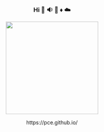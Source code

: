 <h3 align="center"> Hi 👋 🔉 🐍 ♦️ ☁️ </h3>

<p align="center">
  <img width="250" src="https://avatars0.githubusercontent.com/u/445226?s=460&u=b48e8a5952df279ebbedf9262768f4a4c884d031&v=4">
</p>
<p align="center">
  https://pce.github.io/
</p>


